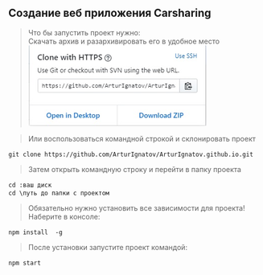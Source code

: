 ## Создание веб приложения Carsharing ##  
> Что бы запустить проект нужно:  
> Скачать архив и разархивировать его в удобное место  
>![alt text](https://github.com/ArturIgnatov/ArturIgnatov.github.io/blob/master/load.jpg)  

> Или воспользоваться командной строкой и склонировать проект  
```
git clone https://github.com/ArturIgnatov/ArturIgnatov.github.io.git  
``` 
> Затем открыть командную строку и перейти в папку проекта 
```
cd :ваш диск  
cd \путь до папки с проектом  
```  
> Обязательно нужно установить все зависимости для проекта!  
> Наберите в консоле: 
```
npm install  -g
```  
> После установки запустите проект командой:  
```
npm start
```
